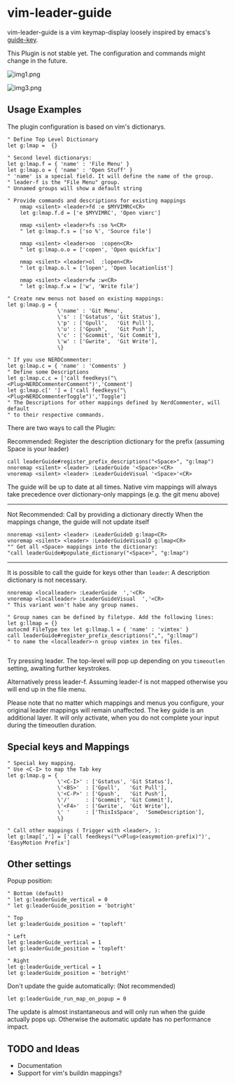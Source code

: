 # vim-leader-guide

vim-leader-guide is a vim keymap-display loosely inspired by emacs's [guide-key](https://github.com/kai2nenobu/guide-key).

This Plugin is not stable yet. The configuration and commands might change in the future.

![img1.png](https://raw.githubusercontent.com/hecal3/vim-leader-guide/master/img1.png)


![img3.png](https://raw.githubusercontent.com/hecal3/vim-leader-guide/master/img3.png)

## Usage Examples
The plugin configuration is based on vim's dictionarys.

```vim
" Define Top Level Dictionary
let g:lmap =  {}

" Second level dictionarys:
let g:lmap.f = { 'name' : 'File Menu' }
let g:lmap.o = { 'name' : 'Open Stuff' }
" 'name' is a special field. It will define the name of the group.
" leader-f is the "File Menu" group.
" Unnamed groups will show a default string

" Provide commands and descriptions for existing mappings
	nmap <silent> <leader>fd :e $MYVIMRC<CR>
	let g:lmap.f.d = ['e $MYVIMRC', 'Open vimrc']

	nmap <silent> <leader>fs :so %<CR>
	" let g:lmap.f.s = ['so %', 'Source file']

	nmap <silent> <leader>oo  :copen<CR>
	" let g:lmap.o.o = ['copen', 'Open quickfix']

	nmap <silent> <leader>ol  :lopen<CR>
	" let g:lmap.o.l = ['lopen', 'Open locationlist']

	nmap <silent> <leader>fw :w<CR>
	" let g:lmap.f.w = ['w', 'Write file']

" Create new menus not based on existing mappings:
let g:lmap.g = {
				\'name' : 'Git Menu',
				\'s' : ['Gstatus', 'Git Status'],
                \'p' : ['Gpull',   'Git Pull'],
                \'u' : ['Gpush',   'Git Push'],
                \'c' : ['Gcommit', 'Git Commit'],
                \'w' : ['Gwrite',  'Git Write'],
                \}

" If you use NERDCommenter:
let g:lmap.c = { 'name' : 'Comments' }
" Define some Descriptions
let g:lmap.c.c = ['call feedkeys("\<Plug>NERDCommenterComment")','Comment']
let g:lmap.c[' '] = ['call feedkeys("\<Plug>NERDCommenterToggle")','Toggle']
" The Descriptions for other mappings defined by NerdCommenter, will default
" to their respective commands.

```

There are two ways to call the Plugin:

Recommended:
Register the description dictionary for the prefix
(assuming Space is your leader)

```vim
call leaderGuide#register_prefix_descriptions("<Space>", "g:lmap")
nnoremap <silent> <leader> :LeaderGuide '<Space>'<CR>
vnoremap <silent> <leader> :LeaderGuideVisual '<Space>'<CR>
```

The guide will be up to date at all times.
Native vim mappings will always take 
precedence over dictionary-only mappings (e.g. the git menu above)

---

Not Recommended:
Call by providing a dictionary directly
When the mappings change, the guide will not update itself

```vim
nnoremap <silent> <leader> :LeaderGuideD g:lmap<CR>
vnoremap <silent> <leader> :LeaderGuideVisualD g:lmap<CR>
"" Get all <Space> mappings into the dictionary:
"call leaderGuide#populate_dictionary("<Space>", "g:lmap")
```

---


It is possible to call the guide for keys other than `leader`:
A description dictionary is not necessary.

```vim
nnoremap <localleader> :LeaderGuide  ','<CR>
vnoremap <localleader> :LeaderGuideVisual  ','<CR>
" This variant won't habe any group names.

" Group names can be defined by filetype. Add the following lines:
let g:llmap = {}
autocmd FileType tex let g:llmap.l = { 'name' : 'vimtex' }
call leaderGuide#register_prefix_descriptions(",", "g:llmap")
" to name the <localleader>-n group vimtex in tex files.


```

Try pressing leader.
The top-level will pop up depending on you `timeoutlen` setting, awaiting further keystrokes.

Alternatively press leader-f. Assuming leader-f is not mapped otherwise you will end up in the file menu.

Please note that no matter which mappings and menus you configure, your original leader mappings will remain unaffected.
The key guide is an additional layer. It will only activate, when you do not complete your input during the timeoutlen duration.


## Special keys and Mappings

```vim
" Special key mapping.
" Use <C-I> to map the Tab key
let g:lmap.g = {
				\'<C-I>' : ['Gstatus', 'Git Status'],
                \'<BS>'  : ['Gpull',   'Git Pull'],
                \'<C-P>' : ['Gpush',   'Git Push'],
                \'/'     : ['Gcommit', 'Git Commit'],
                \'<F4>'  : ['Gwrite',  'Git Write'],
                \' '     : ['ThisIsSpace',  'SomeDescription'],
                \}

" Call other mappings ( Trigger with <leader>, ):
let g:lmap[','] = ['call feedkeys("\<Plug>(easymotion-prefix)")', 'EasyMotion Prefix']
```

## Other settings

Popup position:

```vim
" Bottom (default)
" let g:leaderGuide_vertical = 0
" let g:leaderGuide_position = 'botright'

" Top
let g:leaderGuide_position = 'topleft'

" Left
let g:leaderGuide_vertical = 1
let g:leaderGuide_position = 'topleft'

" Right
let g:leaderGuide_vertical = 1
let g:leaderGuide_position = 'botright'
```

Don't update the guide automatically: (Not recommended)

```vim
let g:leaderGuide_run_map_on_popup = 0
```

The update is almost instantaneous and will only run when the guide
actually pops up. Otherwise the automatic update has no performance impact.

## TODO and Ideas

- Documentation
- Support for vim's buildin mappings?
